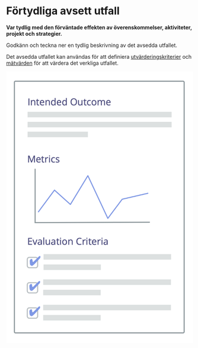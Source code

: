 # Förtydliga avsett utfall

<summary>
<strong>Var tydlig med den förväntade effekten av överenskommelser, aktiviteter, projekt och strategier.</strong>
</summary>

Godkänn och teckna ner en tydlig beskrivning av det avsedda utfallet.

Det avsedda utfallet kan användas för att definiera [utvärderingskriterier](section:evaluation-criteria) och [mätvärden](glossary:metric) för att värdera det verkliga utfallet.

![Avsett utfall och utvärderingskriterier](img/templates/outcome-and-criteria.png)